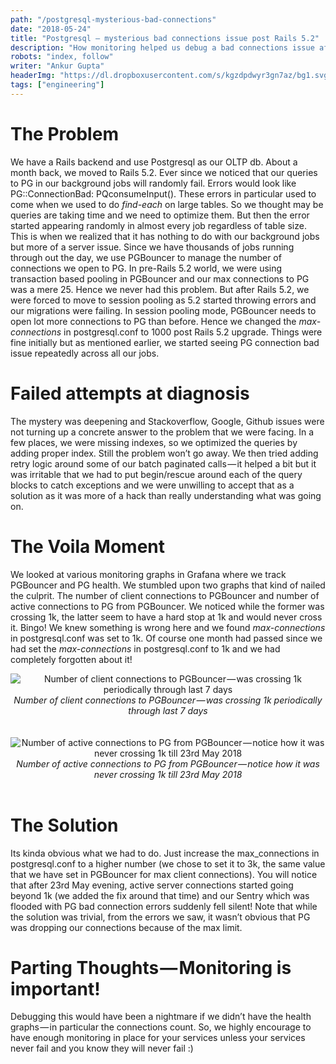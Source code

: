 ```yaml
---
path: "/postgresql-mysterious-bad-connections"
date: "2018-05-24"
title: "Postgresql — mysterious bad connections issue post Rails 5.2"
description: "How monitoring helped us debug a bad connections issue after a Rails upgrade."
robots: "index, follow"
writer: "Ankur Gupta"
headerImg: "https://dl.dropboxusercontent.com/s/kgzdpdwyr3gn7az/bg1.svg?dl=1"
tags: ["engineering"]
---
```

# The Problem

We have a Rails backend and use Postgresql as our OLTP db. About a month back, we moved to Rails 5.2. Ever since we noticed that our queries to PG in our background jobs will randomly fail. Errors would look like PG::ConnectionBad: PQconsumeInput(). These errors in particular used to come when we used to do _find-each_ on large tables. So we thought may be queries are taking time and we need to optimize them. But then the error started appearing randomly in almost every job regardless of table size. This is when we realized that it has nothing to do with our background jobs but more of a server issue. Since we have thousands of jobs running through out the day, we use PGBouncer to manage the number of connections we open to PG. In pre-Rails 5.2 world, we were using transaction based pooling in PGBouncer and our max connections to PG was a mere 25. Hence we never had this problem. But after Rails 5.2, we were forced to move to session pooling as 5.2 started throwing errors and our migrations were failing. In session pooling mode, PGBouncer needs to open lot more connections to PG than before. Hence we changed the _max-connections_ in postgresql.conf to 1000 post Rails 5.2 upgrade. Things were fine initially but as mentioned earlier, we started seeing PG connection bad issue repeatedly across all our jobs.

# Failed attempts at diagnosis

The mystery was deepening and Stackoverflow, Google, Github issues were not turning up a concrete answer to the problem that we were facing. In a few places, we were missing indexes, so we optimized the queries by adding proper index. Still the problem won’t go away. We then tried adding retry logic around some of our batch paginated calls — it helped a bit but it was irritable that we had to put begin/rescue around each of the query blocks to catch exceptions and we were unwilling to accept that as a solution as it was more of a hack than really understanding what was going on.

# The Voila Moment

We looked at various monitoring graphs in Grafana where we track PGBouncer and PG health. We stumbled upon two graphs that kind of nailed the culprit. The number of client connections to PGBouncer and number of active connections to PG from PGBouncer. We noticed while the former was crossing 1k, the latter seem to have a hard stop at 1k and would never cross it. Bingo! We knew something is wrong here and we found _max-connections_ in postgresql.conf was set to 1k. Of course one month had passed since we had set the _max-connections_ in postgresql.conf to 1k and we had completely forgotten about it!

<center>
<img src="https://cdn-images-1.medium.com/max/2000/1*NtP9C6y4x6U1Bo5a1WRpFA.png" alt="Number of client connections to PGBouncer — was crossing 1k periodically through last 7 days" title="Number of client connections to PGBouncer — was crossing 1k periodically through last 7 days" />
</center>
<center><i>Number of client connections to PGBouncer — was crossing 1k periodically through last 7 days</i></center><br><br>

<center>
<img src="https://cdn-images-1.medium.com/max/2000/1*qQSmqJGFGi7085V0l9EMiQ.png" alt="Number of active connections to PG from PGBouncer — notice how it was never crossing 1k till 23rd May 2018" title="Number of active connections to PG from PGBouncer — notice how it was never crossing 1k till 23rd May 2018" />
</center>
<center><i>Number of active connections to PG from PGBouncer — notice how it was never crossing 1k till 23rd May 2018</i></center><br>

# The Solution

Its kinda obvious what we had to do. Just increase the max_connections in postgresql.conf to a higher number (we chose to set it to 3k, the same value that we have set in PGBouncer for max client connections). You will notice that after 23rd May evening, active server connections started going beyond 1k (we added the fix around that time) and our Sentry which was flooded with PG bad connection errors suddenly fell silent! Note that while the solution was trivial, from the errors we saw, it wasn’t obvious that PG was dropping our connections because of the max limit.

# Parting Thoughts — Monitoring is important!

Debugging this would have been a nightmare if we didn’t have the health graphs — in particular the connections count. So, we highly encourage to have enough monitoring in place for your services unless your services never fail and you know they will never fail :)

